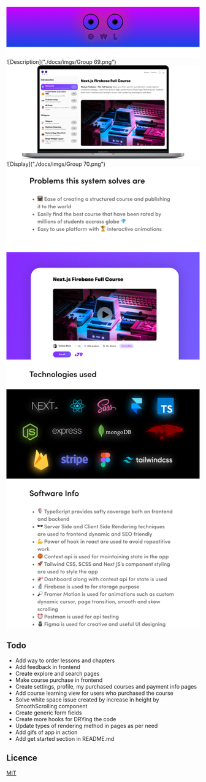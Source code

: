 ![Owl](./docs/imgs/header.png)
![Description]("./docs/imgs/Group 69.png")
![Mockup](./docs/imgs/mockup.png)
![Display]("./docs/imgs/Group 70.png")
![Problems](./docs/imgs/problems.png)
![Mockup](./docs/imgs/mockup2.png)
![Tech Stack](./docs/imgs/tech-stack.png)
![Software info](./docs/imgs/software-info.png)

## Todo

- Add way to order lessons and chapters
- Add feedback in frontend
- Create explore and search pages
- Make course purchase in frontend
- Create settings, profile, my purchased courses and payment info pages
- Add course learning view for users who purchased the course
- Solve white space issue created by increase in height by SmoothScrolling component
- Create generic form fields
- Create more hooks for DRYing the code
- Update types of rendering method in pages as per need
- Add gifs of app in action
- Add get started section in README.md

## Licence

[MIT](./LICENSE)
